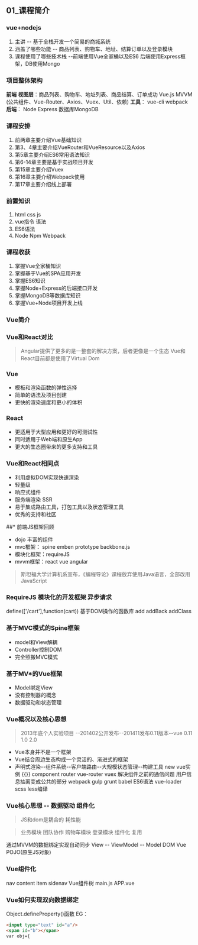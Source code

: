 ## 01_课程简介
### vue+nodejs
1. 主讲 -- 基于全栈开发一个简易的商城系统
2. 涵盖了哪些功能 -- 商品列表、购物车、地址、结算订单以及登录模块
3. 课程使用了哪些技术栈 --前端使用Vue全家桶以及ES6 后端使用Express框架，DB使用Mongo

### 项目整体架构
**前端**
    **视图层**：商品列表、购物车、地址列表、商品结算、订单成功
	Vue.js MVVM (公共组件、Vue-Router、Axios、Vuex、Util、依赖)
    **工具**： vue-cli webpack
**后端**： Node Express 数据库MongoDB

### 课程安排
1. 前两章主要介绍Vue基础知识 
2. 第3、4章主要介绍VueRouter和VueResource以及Axios
3. 第5章主要介绍ES6常用语法知识
4. 第6-14章主要是基于实战项目开发
5. 第15章主要介绍Vuex
6. 第16章主要介绍Webpack使用
7. 第17章主要介绍线上部署

### 前置知识
1. html css js
2. vue指令 语法
3. ES6语法
4. Node Npm Webpack

### 课程收获
1. 掌握Vue全家桶知识
2. 掌握基于Vue的SPA应用开发
3. 掌握ES6知识
4. 掌握Node+Express的后端接口开发
5. 掌握MongoDB等数据库知识
6. 掌握Vue+Node项目开发上线

### Vue简介

### Vue和React对比
> Angular提供了更多的是一整套的解决方案，后者更像是一个生态
	Vue和React目前都是使用了Virtual Dom

### Vue
* 模板和渲染函数的弹性选择
* 简单的语法及项目创建
* 更快的渲染速度和更小的体积

### React
* 更适用于大型应用和更好的可测试性
* 同时适用于Web端和原生App
* 更大的生态圈带来的更多支持和工具

### Vue和React相同点
* 利用虚拟DOM实现快速渲染
* 轻量级
* 响应式组件
* 服务端渲染 SSR
* 易于集成路由工具，打包工具以及状态管理工具
* 优秀的支持和社区

##* 前端JS框架回顾
* dojo 丰富的组件
* mvc框架： spine emben prototype  backbone.js 
* 模块化框架：requireJS
* mvvm框架：react vue angular
> 斯坦福大学计算机系宣布，《编程导论》课程放弃使用Java语言，全部改用JavaScript

### RequireJS 模块化的开发框架 异步请求
 define(['/cart'],function(cart))
 基于DOM操作的函数库 add addBack addClass

### 基于MVC模式的Spine框架
* model和View解耦
* Controller控制DOM
* 完全照搬MVC模式

### 基于MV*的Vue框架
* Model绑定View
* 没有控制器的概念
* 数据驱动和状态管理

### Vue概况以及核心思想
> 2013年底个人实验项目 --201402公开发布--201411发布0.11版本--vue 0.11 1.0 2.0

* Vue本身并不是一个框架
* Vue结合周边生态构成一个灵活的、渐进式的框架
* 声明式渲染--组件系统--客户端路由--大规模状态管理--构建工具
new vue实例 {{}}
component
router vue-router
vuex 解决组件之前的通信问题 用户信息抽离变成公共的部分
webpack gulp grunt babel ES6语法 vue-loader scss less编译

### Vue核心思想 -- 数据驱动 组件化
>JS和dom是耦合的 耗性能 

>业务模块 团队协作 购物车模块 登录模块 组件化 复用

通过MVVM的数据绑定实现自动同步
View -- ViewModel -- Model
DOM       Vue      POJO(原生JS对象)

### Vue组件化
nav content item sidenav
Vue组件树 main.js  APP.vue

### Vue如何实现双向数据绑定
Object.defineProperty()函数
EG：
``` HTML
<input type="text" id="a"/>
<span id="b"></span>
var obj={

```




